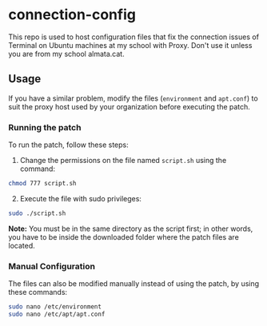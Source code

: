 # connection-config

This repo is used to host configuration files that fix the connection issues of Terminal on Ubuntu machines at my school with Proxy. Don't use it unless you are from my school almata.cat.

## Usage

If you have a similar problem, modify the files (`environment` and `apt.conf`) to suit the proxy host used by your organization before executing the patch.

### Running the patch

To run the patch, follow these steps:

1. Change the permissions on the file named `script.sh` using the command:
```bash
chmod 777 script.sh
```

2. Execute the file with sudo privileges:
```bash
sudo ./script.sh
```

**Note:** You must be in the same directory as the script first; in other words, you have to be inside the downloaded folder where the patch files are located.

### Manual Configuration

The files can also be modified manually instead of using the patch, by using these commands:

```bash
sudo nano /etc/environment
sudo nano /etc/apt/apt.conf
```

